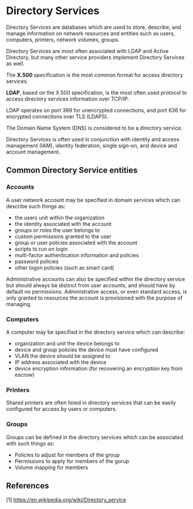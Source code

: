 # Directory Services

Directory Services are databases which are used to store, describe, and manage information on network resources and entities such as users, computers, printers, network volumes, groups.

Directory Services are most often associated with LDAP and Active Directory, but many other service providers implement Directory Services as well.

The **X.500** specification is the most common format for access directory services.

**LDAP**, based on the X.500 specification, is the most often used protocol to access directory services information over TCP/IP.

LDAP operates on port 389 for unencrypted connections, and port 636 for encrypted connections over TLS (LDAPS).

The Domain Name System (DNS) is considered to be a directory service.

Directory Services is often used in conjunction with identity and access management (IAM), identity federation, single sign-on, and device and account management.

## Common Directory Service entities

### Accounts

A user network account may be specified in domain services which can describe such things as: 

* the users unit within the organization
* the identity associated with the account
* groups or roles the user belongs to
* custom permissions granted to the user
* group or user policies associated with the account
* scripts to run on login
* multi-factor authentication information and policies
* password policies
* other logon policies (such as smart card)

Administrative accounts can also be specified within the directory service but should always be distinct from user accounts, and should have by default no permissions. Administrative access, or even standard access, is only granted to resources the account is provisioned with the purpose of managing. 

### Computers

A computer may be specified in the directory service which can describe:

* organization and unit the device belongs to
* device and group policies the device must have configured
* VLAN the device should be assigned to
* IP address associated with the device
* device encryption information (for recovering an encryption key from escrow)

### Printers

Shared printers are often listed in directory services that can be easily configured for access by users or computers.

### Groups

Groups can be defined in the directory services which can be associated with such things as:

* Policies to adjust for members of the group
* Permissions to apply for members of the gorup
* Volume mapping for members

## References

[1] https://en.wikipedia.org/wiki/Directory_service